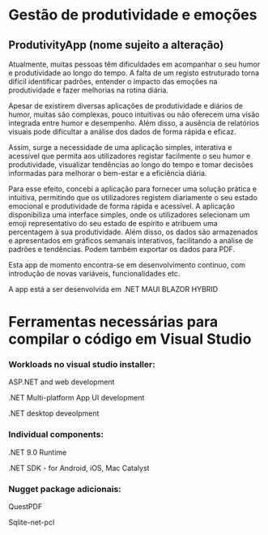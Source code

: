 # Gestão de produtividade e emoções
## ProdutivityApp (nome sujeito a alteração)

Atualmente, muitas pessoas têm dificuldades em acompanhar o seu humor e produtividade ao longo do tempo. A falta de um registo estruturado torna difícil identificar padrões, entender o impacto das emoções na produtividade e fazer melhorias na rotina diária. 

Apesar de existirem diversas aplicações de produtividade e diários de humor, muitas são complexas, pouco intuitivas ou não oferecem uma visão integrada entre humor e desempenho. Além disso, a ausência de relatórios visuais pode dificultar a análise dos dados de forma rápida e eficaz. 

Assim, surge a necessidade de uma aplicação simples, interativa e acessível que permita aos utilizadores registar facilmente o seu humor e produtividade, visualizar tendências ao longo do tempo e tomar decisões informadas para melhorar o bem-estar e a eficiência diária. 

Para esse efeito, concebi a aplicação para fornecer uma solução prática e intuitiva, permitindo que os utilizadores registem diariamente o seu estado emocional e produtividade de forma rápida e acessível. A aplicação disponibiliza uma interface simples, onde os utilizadores selecionam um emoji representativo do seu estado de espírito e atribuem uma percentagem à sua produtividade. Além disso, os dados são armazenados e apresentados em gráficos semanais interativos, facilitando a análise de padrões e tendências. Podem também exportar os dados para PDF.

Esta app de momento encontra-se em desenvolvimento continuo, com introdução de novas variáveis, funcionalidades etc.

A app está a ser desenvolvida em .NET MAUI BLAZOR HYBRID


# Ferramentas necessárias para compilar o código em Visual Studio

### Workloads no visual studio installer:

ASP.NET and web development

.NET Multi-platform App UI development

.NET desktop deveolpment

### Individual components:

.NET 9.0 Runtime

.NET SDK - for Android, iOS, Mac Catalyst

### Nugget package adicionais:

QuestPDF

Sqlite-net-pcl

